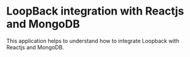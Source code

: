 # LoopBack integration with Reactjs and MongoDB

This application helps to understand how to integrate Loopback with Reactjs and MongoDB.
